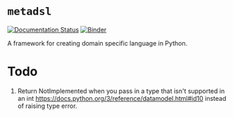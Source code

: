 # `metadsl`

[![Documentation Status](https://readthedocs.org/projects/metadsl/badge/?version=latest)](https://metadsl.readthedocs.io/en/latest/?badge=latest) [![Binder](https://mybinder.org/badge_logo.svg)](https://mybinder.org/v2/gh/Quansight-Labs/metadsl/d5565b5?urlpath=lab/tree/Demo.ipynb)

A framework for creating domain specific language in Python.

# Todo

1. Return NotImplemented when you pass in a type that isn't supported in an int
   https://docs.python.org/3/reference/datamodel.html#id10
   instead of raising type error.